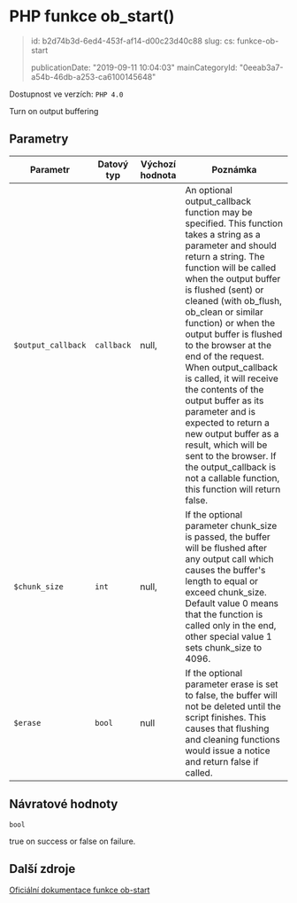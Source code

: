 PHP funkce ob_start()
=====================

> id: b2d74b3d-6ed4-453f-af14-d00c23d40c88
> slug:
> 	cs: funkce-ob-start
>
> publicationDate: "2019-09-11 10:04:03"
> mainCategoryId: "0eeab3a7-a54b-46db-a253-ca6100145648"

Dostupnost ve verzích: `PHP 4.0`

Turn on output buffering


Parametry
--------------

| Parametr | Datový typ | Výchozí hodnota | Poznámka |
|-----|-----|-----|-----|
| `$output_callback` | `callback` | null, | An optional output_callback function may be specified. This function takes a string as a parameter and should return a string. The function will be called when the output buffer is flushed (sent) or cleaned (with ob_flush, ob_clean or similar function) or when the output buffer is flushed to the browser at the end of the request. When output_callback is called, it will receive the contents of the output buffer as its parameter and is expected to return a new output buffer as a result, which will be sent to the browser. If the output_callback is not a callable function, this function will return false. |
| `$chunk_size` | `int` | null, | If the optional parameter chunk_size is passed, the buffer will be flushed after any output call which causes the buffer's length to equal or exceed chunk_size. Default value 0 means that the function is called only in the end, other special value 1 sets chunk_size to 4096. |
| `$erase` | `bool` | null | If the optional parameter erase is set to false, the buffer will not be deleted until the script finishes. This causes that flushing and cleaning functions would issue a notice and return false if called. |


Návratové hodnoty
----------------

`bool`

true on success or false on failure.

Další zdroje
------------

[Oficiální dokumentace funkce ob-start](https://www.php.net/manual/en/function.ob-start.php)

